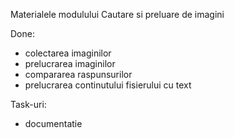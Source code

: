 Materialele modulului Cautare si preluare de imagini

Done:
  - colectarea imaginilor
  - prelucrarea imaginilor
  - compararea raspunsurilor
  - prelucrarea continutului fisierului cu text
  
Task-uri:
  - documentatie
